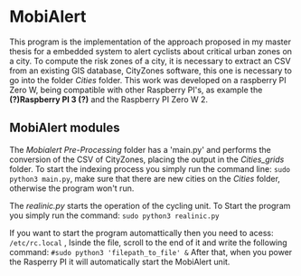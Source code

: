 # MobiAlert 

This program is the implementation of the approach proposed in my master thesis for a embedded system to alert cyclists about critical urban zones on a city.
To compute the risk zones of a city, it is necessary to extract an CSV from an existing GIS database, CityZones software, this one is necessary to go into the folder *Cities* folder. 
This work was developed on a raspberry PI Zero W, being compatible with other Raspberry PI's, as example the **(?)Raspberry PI 3 (?)** and the Raspberry PI Zero W 2.

## MobiAlert modules
The *Mobialert Pre-Processing* folder has a 'main.py' and performs the conversion of the CSV of CityZones, placing the output in the *Cities_grids* folder.
To start the indexing process you simply run the command line: 
`sudo python3 main.py`,
make sure that there are new cities on the *Cities* folder, otherwise the program won't run.

The *realinic.py* starts the operation of the cycling unit. To Start the program you simply run the command: 
`sudo python3 realinic.py`

If you want to start the program automattically then you need to acess: 
  `/etc/rc.local` ,
Isinde the file, scroll to the end of it and write the following command: 
`#sudo python3 'filepath_to_file' &` 
After that, when you power the Rasperry PI it will automatically start the MobiAlert unit.


